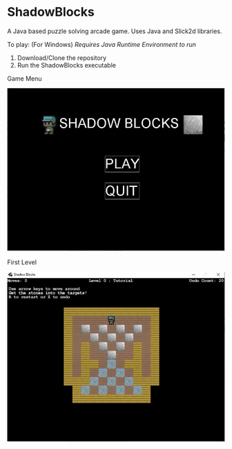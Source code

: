 # ShadowBlocks
A Java based puzzle solving arcade game.
Uses Java and Slick2d libraries. 

To play: (For Windows)
*Requires Java Runtime Environment to run*
1. Download/Clone the repository
2. Run the ShadowBlocks executable 

Game Menu

![alt text](images/mainGamePage.JPG)

First Level

![alt text](images/firstLevel.JPG)
